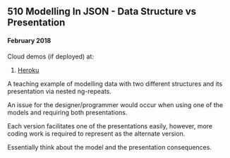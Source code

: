 ## 510 Modelling In JSON  - Data Structure vs Presentation
#### February 2018  

Cloud demos (if deployed) at:
1. [Heroku](https://xxxxxxxx.herokuapp.com)  
 

A teaching example of modelling data with two different structures and its presentation via nested ng-repeats.

An issue for the designer/programmer would occur when using one of the models and requiring both presentations.

Each version facilitates one of the presentations easily, however, more coding work is required to represent as the alternate version.


Essentially think about the model and the presentation consequences.

 